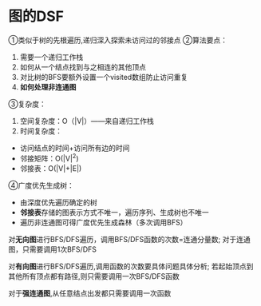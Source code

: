

# 图的DSF

①类似于树的先根遍历,递归深入探索未访问过的邻接点
②算法要点：
1. 需要一个递归工作栈
2. 如何从一个结点找到与之相连的其他顶点
3. 对比树的BFS要额外设置一个visited数组防止访问重复
4. **如何处理非连通图**

③复杂度：
1. 空间复杂度：O（|V|）——来自递归工作栈
2. 时间复杂度：
- 访问结点的时间+访问所有边的时间
- 邻接矩阵：O(|V|$^2$)
- 邻接表：O(|V|+|E|)

④广度优先生成树：
- 由深度优先遍历确定的树
- **邻接表**存储的图表示方式不唯一，遍历序列、生成树也不唯一
- 遍历非连通图可得广度优先生成森林（多次调用BFS）



对**无向图**进行BFS/DFS遍历，调用BFS/DFS函数的次数=连通分量数; 对于连通图，只需要调用1次BFS/DFS

对**有向图**进行BFS/DFS遍历,调用函数的次数要具体问题具体分析; 若起始顶点到其他所有顶点都有路径,则只需要调用一次BFS/DFS函数

 对于**强连通图**,从任意结点出发都只需要调用一次函数
<!--stackedit_data:
eyJoaXN0b3J5IjpbMTYzODEwMjU5Nyw0NDA5MDU2MTldfQ==
-->